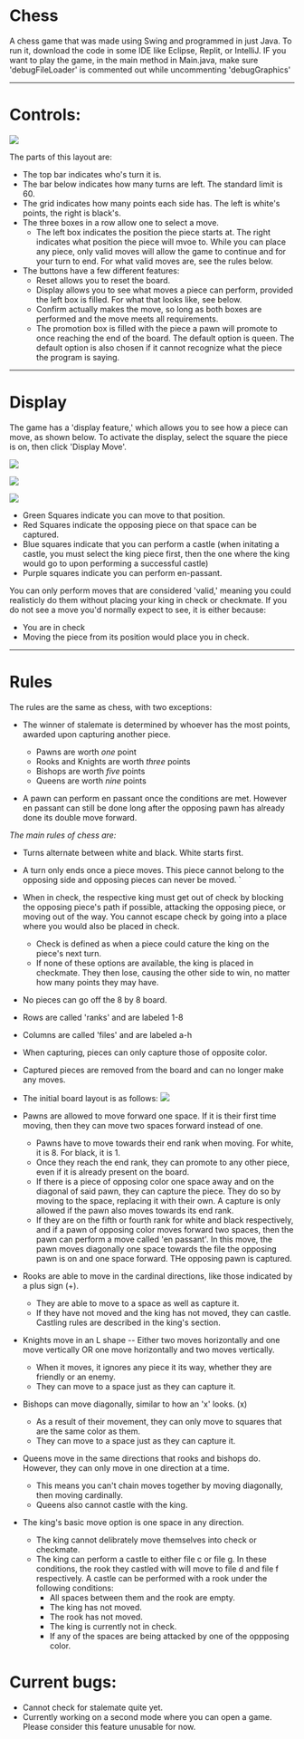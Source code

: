 # Chess
A chess game that was made using Swing and programmed in just Java. To run it, download the code in some IDE like Eclipse, Replit, or IntelliJ. IF you want to play the game, in the main method in Main.java, make sure 'debugFileLoader' is commented out while uncommenting 'debugGraphics'

___
# Controls:
<img src="/images/Main screen.png"></img>

The parts of this layout are:
* The top bar indicates who's turn it is.
* The bar below indicates how many turns are left. The standard limit is 60.
* The grid indicates how many points each side has. The left is white's points, the right is black's.
* The three boxes in a row allow one to select a move.
  * The left box indicates the position the piece starts at. The right indicates what position the piece will mvoe to. While you can place any piece, only valid moves will allow the game to continue and for your turn to end. For what valid moves are, see the rules below.
* The buttons have a few different features:
  * Reset allows you to reset the board.
  * Display allows you to see what moves a piece can perform, provided the left box is filled. For what that looks like, see below.
  * Confirm actually makes the move, so long as both boxes are performed and the move meets all requirements.
  * The promotion box is filled with the piece a pawn will promote to once reaching the end of the board. The default option is queen. The default option is also chosen if it cannot recognize what the piece the program is saying.
___
# Display
The game has a 'display feature,' which allows you to see how a piece can move, as shown below. To activate the display, select the square the piece is on, then click 'Display Move'.

<img src="/images/En passant display.png"></img>

<img src="/images/Castle.png"></img>

<img src="/images/Display feature.png"></img>

* Green Squares indicate you can move to that position.
* Red Squares indicate the opposing piece on that space can be captured.
* Blue squares indicate that you can perform a castle (when initating a castle, you must select the king piece first, then the one where the king would go to upon performing a successful castle)
* Purple squares indicate you can perform en-passant.

You can only perform moves that are considered 'valid,' meaning you could realisticly do them without placing your king in check or checkmate. If you do not see a move you'd normally expect to see, it is either because:
* You are in check
* Moving the piece from its position would place you in check.
___
# Rules 
The rules are the same as chess, with two exceptions:
* The winner of stalemate is determined by whoever has the most points, awarded upon capturing another piece.
  * Pawns are worth *one* point
  * Rooks and Knights are worth *three* points
  *  Bishops are worth *five* points
  * Queens are worth *nine* points

* A pawn can perform en passant once the conditions are met. However en passant can still be done long after the opposing pawn has already done its double move forward.

*The main rules of chess are:*
* Turns alternate between white and black. White starts first.
* A turn only ends once a piece moves. This piece cannot belong to the opposing side and opposing pieces can never be moved. `
* When in check, the respective king must get out of check by blocking the opposing piece's path if possible, attacking the opposing piece, or moving out of the way. You cannot escape check by going into a place where you would also be placed in check.
  * Check is defined as when a piece could cature the king on the piece's next turn.
  * If none of these options are available, the king is placed in checkmate. They then lose, causing the other side to win, no matter how many points they may have.
* No pieces can go off the 8 by 8 board.
* Rows are called 'ranks' and are labeled 1-8
* Columns are called 'files' and are labeled a-h
* When capturing, pieces can only capture those of opposite color.
* Captured pieces are removed from the board and can no longer make any moves.
* The initial board layout is as follows:
<img src="/images/Main screen.png"></img>
  
* Pawns are allowed to move forward one space. If it is their first time moving, then they can move two spaces forward instead of one.
  * Pawns have to move towards their end rank when moving. For white, it is 8. For black, it is 1.
  * Once they reach the end rank, they can promote to any other piece, even if it is already present on the board.
  * If there is a piece of opposing color one space away and on the diagonal of said pawn, they can capture the piece. They do so by moving to the space, replacing it with their own. A capture is only allowed if the pawn also moves towards its end rank.
  * If they are on the fifth or fourth rank for white and black respectively, and if a pawn of opposing color moves forward two spaces, then the pawn can perform a move called 'en passant'. In this move, the pawn moves diagonally one space towards the file the opposing pawn is on and one space forward. THe opposing pawn is captured.

* Rooks are able to move in the cardinal directions, like those indicated by a plus sign (+).
  * They are able to move to a space as well as capture it.
  * If they have not moved and the king has not moved, they can castle. Castling rules are described in the king's section.

* Knights move in an L shape -- Either two moves horizontally and one move vertically OR one move horizontally and two moves vertically.
  * When it moves, it ignores any piece it its way, whether they are friendly or an enemy.
  * They can move to a space just as they can capture it.

* Bishops can move diagonally, similar to how an 'x' looks. (x)
   * As a result of their movement, they can only move to squares that are the same color as them.
   * They can move to a space just as they can capture it.

* Queens move in the same directions that rooks and bishops do. However, they can only move in one direction at a time.
  * This means you can't chain moves together by moving diagonally, then moving cardinally. 
  * Queens also cannot castle with the king.

* The king's basic move option is one space in any direction.
  * The king cannot delibrately move themselves into check or checkmate.
  * The king can perform a castle to either file c or file g. In these conditions, the rook they castled with will move to file d and file f respectively. A castle can be performed with a rook under the following conditions:
    * All spaces between them and the rook are empty.
    * The king has not moved.
    * The rook has not moved.
    * The king is currently not in check.
    * If any of the spaces are being attacked by one of the oppposing color.

# Current bugs:
* Cannot check for stalemate quite yet.
* Currently working on a second mode where you can open a game. Please consider this feature unusable for now.
